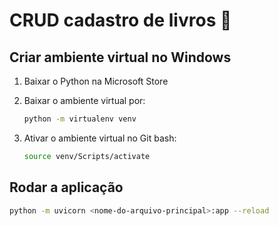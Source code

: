 # CRUD cadastro de livros :book:

## Criar ambiente virtual no Windows

1. Baixar o Python na Microsoft Store

2. Baixar o ambiente virtual por:
    ```bash
    python -m virtualenv venv
    ```
3. Ativar o ambiente virtual no Git bash:
    ```bash
    source venv/Scripts/activate
    ```

## Rodar a aplicação

```bash
python -m uvicorn <nome-do-arquivo-principal>:app --reload
```